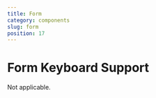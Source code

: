 ```yaml
---
title: Form
category: components
slug: form
position: 17
---
```

# Form Keyboard Support

Not applicable.
